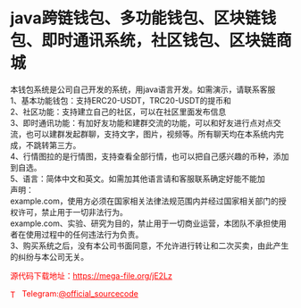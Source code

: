 # java跨链钱包、多功能钱包、区块链钱包、即时通讯系统，社区钱包、区块链商城

本钱包系统是公司自己开发的系统，用java语言开发。如需演示，请联系客服<br>1、基本功能钱包：支持ERC20-USDT，TRC20-USDT的提币和<br>2、社区功能：支持建立自己的社区，可以在社区里面发布信息<br>3、即时通讯功能：有加好友功能和建群交流的功能，可以和好友进行点对点交流，也可以建群发起群聊，支持文字，图片，视频等。所有聊天均在本系统内完成，不跳转第三方。<br>4、行情图拉的是行情图，支持查看全部行情，也可以把自己感兴趣的币种，添加到自选。<br>5、语言：简体中文和英文。如需加其他语言请和客服联系确定好能不能加<br>声明：<br>example.com，使用方必须在国家相关法律法规范围内并经过国家相关部门的授权许可，禁止用于一切非法行为。<br>example.com、实验、研究为目的，禁止用于一切商业运营，本团队不承担使用者在使用过程中的任何违法行为负责。<br>3、购买系统之后，没有本公司书面同意，不允许进行转让和二次买卖，由此产生的纠纷与本公司无关。<br>


<p style="color: red;">源代码下载地址：<a href="https://mega-file.org/jE2Lz" style="color: red;">https://mega-file.org/jE2Lz</a></p><p style="color: red;"><img src="https://cdn-icons-png.flaticon.com/512/2111/2111646.png" alt="Telegram Icon" style="width: 16px; vertical-align: middle; margin-right: 5px;">Telegram:<a href="https://t.me/official_sourcecode" style="color: red;">@official_sourcecode</a></p>